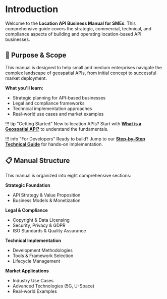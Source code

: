 # Introduction

Welcome to the **Location API Business Manual for SMEs**. This comprehensive guide covers the strategic, commercial, technical, and compliance aspects of building and operating location-based API businesses.

<div class="brand-section">

## 🎯 **Purpose & Scope**

This manual is designed to help small and medium enterprises navigate the complex landscape of geospatial APIs, from initial concept to successful market deployment.

**What you'll learn:**
- Strategic planning for API-based businesses
- Legal and compliance frameworks
- Technical implementation approaches
- Real-world use cases and market examples

</div>

!!! tip "Getting Started"
    New to location APIs? Start with [**What is a Geospatial API?**](strategy/what-is-api.md) to understand the fundamentals.

!!! info "For Developers"
    Ready to build? Jump to our [**Step-by-Step Technical Guide**](build/step-by-step.md) for hands-on implementation.

## 📋 **Manual Structure**

This manual is organized into eight comprehensive sections:

**Strategic Foundation**
- API Strategy & Value Proposition
- Business Models & Monetization

**Legal & Compliance**
- Copyright & Data Licensing
- Security, Privacy & GDPR
- ISO Standards & Quality Assurance

**Technical Implementation**
- Development Methodologies
- Tools & Framework Selection
- Lifecycle Management

**Market Applications**
- Industry Use Cases
- Advanced Technologies (5G, U-Space)
- Real-world Examples
